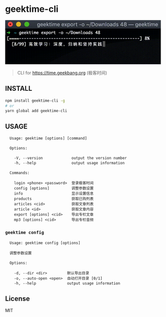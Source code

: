 # geektime-cli

<div align="center">
  <img src="screenshot-export.gif" alt="geektime-cli screenshot">
</div>

> CLI for <https://time.geekbang.org> (极客时间)

## INSTALL
```bash
npm install geektime-cli -g
# or
yarn global add geektime-cli
```

## USAGE
```
  Usage: geektime [options] [command]

  Options:

    -V, --version             output the version number
    -h, --help                output usage information

  Commands:

    login <phone> <password>  登录极客时间
    config [options]          调整参数设置
    info                      显示设置信息
    products                  获取已购列表
    articles <cid>            获取文章列表
    article <id>              获取文章内容
    export [options] <cid>    导出专栏文章
    mp3 [options] <cid>       导出专栏音频

```

### `geektime config`
```
  Usage: geektime config [options]

  调整参数设置

  Options:

    -d, --dir <dir>         默认导出目录
    -o, --auto-open <open>  自动打开目录 [0/1]
    -h, --help              output usage information
```

## License

MIT
